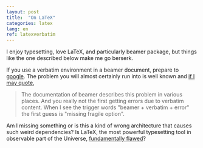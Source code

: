 ```yaml
---
layout: post
title:  "On LaTeX"
categories: latex
lang: en
ref: latexverbatim
---
```

I enjoy typesetting, love LaTeX, and particularly beamer package, but things like the one described below make me go berserk. 

If you use a verbatim environment in a beamer document, prepare to [google](https://www.google.com/search?&q=latex+beamer+verbatim+problem). The problem you will almost certainly run into is well known and [if I may quote](http://tex.stackexchange.com/questions/256666/paragraph-ended-before-verbatim-was-complete-when-trying-to-use-verbatim-in),

> The documentation of beamer describes this problem in various places. And you really not the first getting errors due to verbatim content. When I see the trigger words "beamer + verbatim + error" the first guess is "missing fragile option".

Am I missing something or is this a kind of wrong architecture that causes such weird dependencies? Is LaTeX, the most powerful typesetting tool in observable part of the Universe, [fundamentally flawed](http://journals.plos.org/plosone/article?id=10.1371/journal.pone.0115069)? 
